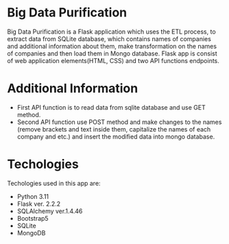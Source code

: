 # Big Data Purification
Big Data Purification is a Flask application which uses the ETL process, to extract data from SQLite database, which contains names of companies and additional information about them, make transformation on the names of companies and then load them in Mongo database.
Flask app is consist of web application elements(HTML, CSS) and two API functions endpoints.

# Additional Information

- First API function is to read data from sqlite database and use GET method.
- Second API function use POST method and make changes to the names (remove brackets and text inside them, capitalize the names of each company and etc.) and insert the modified data into mongo database.


# Techologies


Techologies used in this app are:
- Python 3.11
- Flask ver. 2.2.2
- SQLAlchemy ver.1.4.46
- Bootstrap5
- SQLite
- MongoDB
